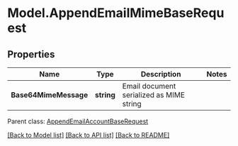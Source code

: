 # Model.AppendEmailMimeBaseRequest

## Properties
Name | Type | Description | Notes
------------ | ------------- | ------------- | -------------
**Base64MimeMessage** | **string** | Email document serialized as MIME string | 

 Parent class: [AppendEmailAccountBaseRequest](AppendEmailAccountBaseRequest.md)

[[Back to Model list]](README.md#documentation-for-models) [[Back to API list]](README.md#documentation-for-api-endpoints) [[Back to README]](README.md)


